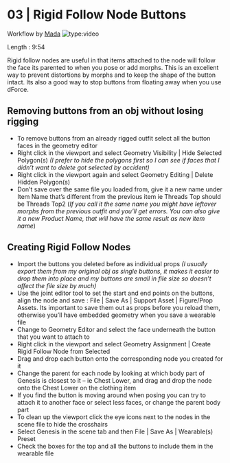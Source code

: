 # 03 | Rigid Follow Node Buttons
Workflow by [Mada](https://www.daz3d.com/mada)
![type:video](https://www.youtube.com/embed/R0jFHrqtO-o)

Length : 9:54

Rigid follow nodes are useful in that items attached to the node will follow the face its parented to when you pose or add morphs. This is an excellent way to prevent distortions by morphs and to keep the shape of the button intact. Its also a good way to stop buttons from floating away when you use dForce.

## Removing buttons from an obj without losing rigging

- To remove buttons from an already rigged outfit select all the button faces in the geometry editor
- Right click in the viewport and select Geometry Visibility | Hide Selected Polygon(s)
  *(I prefer to hide the polygons first so I can see if faces that I didn’t want to delete got selected by accident)*
- Right click in the viewport again and select Geometry Editing | Delete Hidden Polygon(s)
- Don’t save over the same file you loaded from, give it a new name under Item Name that’s different from the previous item ie Threads Top should be Threads Top2
  (*If you call it the same name you might have leftover morphs from the previous outfit and you’ll get errors. You can also give it a new Product Name, that will have the same result as new item name*)

## Creating Rigid Follow Nodes

- Import the buttons you deleted before as individual props
  *(I usually export them from my original obj as single buttons, it makes it easier to drop them into place and my buttons are small in file size so doesn’t affect the file size by much)*
- Use the joint editor tool to set the start and end points on the buttons, align the node and save : File | Save As | Support Asset | Figure/Prop Assets. Its important to save them out as props before you reload them, otherwise you’ll have embedded geometry when you save a wearable file
- Change to Geometry Editor and select the face underneath the button that you want to attach to
- Right click in the viewport and select Geometry Assignment | Create Rigid Follow Node from Selected
- Drag and drop each button onto the corresponding node you created for it
- Change the parent for each node by looking at which body part of Genesis is closest to it – ie Chest Lower, and drag and drop the node onto the Chest Lower on the clothing item
- If you find the button is moving around when posing you can try to attach it to another face or select less faces, or change the parent body part
- To clean up the viewport click the eye icons next to the nodes in the scene file to hide the crosshairs
- Select Genesis in the scene tab and then File | Save As | Wearable(s) Preset
- Check the boxes for the top and all the buttons to include them in the wearable file